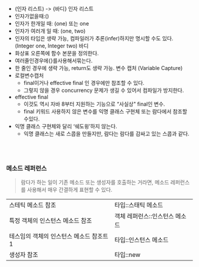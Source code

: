  -  (인자 리스트) -> {바디}
인자 리스트
 -  인자가없을때:()
 -  인자가 한개일 때: (one) 또는 one
 -  인자가 여러개 일 때: (one, two)
 -  인자의 타입은 생략 가능, 컴파일러가 추론(infer)하지만 명시할 수도 있다. (Integer one,
Integer two)
바디
 -  화상표 오른쪽에 함수 본문을 정의한다.
 -  여러줄인경우에{}를사용해서묶는다.
 -  한 줄인 경우에 생략 가능, return도 생략 가능.
변수 캡처 (Variable Capture)
 -  로컬변수캡처
    - final이거나 effective final 인 경우에만 참조할 수 있다.
    - 그렇지 않을 경우 concurrency 문제가 생길 수 있어서 컴파일가 방지한다.
 -  effective final
    - 이것도 역시 자바 8부터 지원하는 기능으로 “사실상" final인 변수.
    - final 키워드 사용하지 않은 변수를 익명 클래스 구현체 또는 람다에서 참조할 수있다.
 -  익명 클래스 구현체와 달리 ‘쉐도윙’하지 않는다.
    - 익명 클래스는 새로 스콥을 만들지만, 람다는 람다를 감싸고 있는 스콥과 같다.

<br><br>
### 메소드 레퍼런스
> 람다가 하는 일이 기존 메소드 또는 생성자를 호출하는 거라면, 메소드 레퍼런스를 사용해서
매우 간결하게 표현할 수 있다.

| | |
|---|---|
|스테틱 메소드 참조|타입::스태틱 메소드|
|특정 객체의 인스턴스 메소드 참조|객체 레퍼런스::인스턴스 메소드|
|테스임의 객체의 인스턴스 메소드 참조트1|타입::인스턴스 메소드|
|생성자 참조|타입::new|
